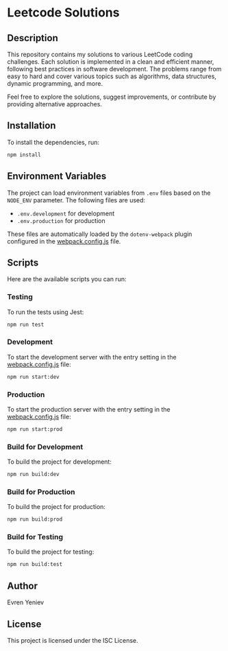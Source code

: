# Leetcode Solutions

## Description

This repository contains my solutions to various LeetCode coding challenges. Each solution is implemented in a clean and efficient manner, following best practices in software development. The problems range from easy to hard and cover various topics such as algorithms, data structures, dynamic programming, and more.

Feel free to explore the solutions, suggest improvements, or contribute by providing alternative approaches.

## Installation

To install the dependencies, run:

```sh
npm install
```

## Environment Variables

The project can load environment variables from `.env` files based on the `NODE_ENV` parameter. The following files are used:

- `.env.development` for development
- `.env.production` for production

These files are automatically loaded by the `dotenv-webpack` plugin configured in the [webpack.config.js](webpack.config.js) file.

## Scripts

Here are the available scripts you can run:

### Testing

To run the tests using Jest:

```sh
npm run test
```

### Development

To start the development server with the entry setting in the [webpack.config.js](webpack.config.js) file:

```sh
npm run start:dev
```

### Production

To start the production server with the entry setting in the [webpack.config.js](webpack.config.js) file:

```sh
npm run start:prod
```

### Build for Development

To build the project for development:

```sh
npm run build:dev
```

### Build for Production

To build the project for production:

```sh
npm run build:prod
```

### Build for Testing

To build the project for testing:

```sh
npm run build:test
```

## Author

Evren Yeniev

## License

This project is licensed under the ISC License.
